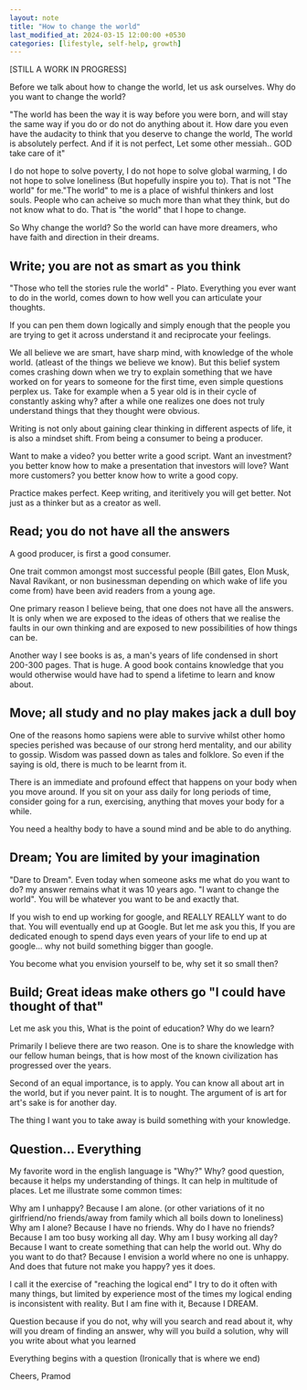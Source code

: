 ```yaml
---
layout: note
title: "How to change the world"
last_modified_at: 2024-03-15 12:00:00 +0530
categories: [lifestyle, self-help, growth]
---
```


[STILL A WORK IN PROGRESS]

Before we talk about how to change the world, let us ask ourselves. Why do you want to change the world?

"The world has been the way it is way before you were born, and will stay the same way if you do or do not do anything about it.
How dare you even have the audacity to think that you deserve to change the world, The world is absolutely perfect. And if it is not perfect, Let some other messiah.. GOD take care of it"

I do not hope to solve poverty, I do not hope to solve global warming, I do not hope to solve loneliness (But hopefully inspire you to).
That is not "The world" for me."The world" to me is a place of wishful thinkers and lost souls.
People who can acheive so much more than what they think, but do not know what to do.
That is "the world" that I hope to change.

So Why change the world? So the world can have more dreamers, who have faith and direction in their dreams.

## Write; you are not as smart as you think

"Those who tell the stories rule the world" - Plato. Everything you ever want to do in the world, comes down to how well you can articulate your thoughts.

If you can pen them down logically and simply enough that the people you are trying to get it across understand it and reciprocate your feelings.

We all believe we are smart, have sharp mind, with knowledge of the whole world. (atleast of the things we believe we know). But this belief system comes crashing down when we try to explain something that we have worked on for years to someone for the first time, even simple questions perplex us. Take for example when a 5 year old is in their cycle of constantly asking why? after a while one realizes one does not truly understand things that they thought were obvious.

Writing is not only about gaining clear thinking in different aspects of life, it is also a mindset shift. From being a consumer to being a producer.

Want to make a video? you better write a good script. Want an investment? you better know how to make a presentation that investors will love? Want more customers? you better know how to write a good copy.

Practice makes perfect. Keep writing, and iteritively you will get better. Not just as a thinker but as a creator as well.

## Read; you do not have all the answers

A good producer, is first a good consumer.

One trait common amongst most successful people (Bill gates, Elon Musk, Naval Ravikant, or non businessman depending on which wake of life you come from) have been avid readers from a young age.

One primary reason I believe being, that one does not have all the answers. It is only when we are exposed to the ideas of others that we realise the faults in our own thinking and are exposed to new possibilities of how things can be.

Another way I see books is as, a man's years of life condensed in short 200-300 pages. That is huge. A good book contains knowledge that you would otherwise would have had to spend a lifetime to learn and know about.

## Move; all study and no play makes jack a dull boy 

One of the reasons homo sapiens were able to survive whilst other homo species perished was because of our strong herd mentality, and our ability to gossip.
Wisdom was passed down as tales and folklore. So even if the saying is old, there is much to be learnt from it. 

There is an immediate and profound effect that happens on your body when you move around. If you sit on your ass daily for long periods of time, consider 
going for a run, exercising, anything that moves your body for a while. 

You need a healthy body to have a sound mind and be able to do anything. 

## Dream; You are limited by your imagination

"Dare to Dream". Even today when someone asks me what do you want to do? my answer remains what it was 10 years ago. "I want to change the world". You will be whatever you want to be and exactly that. 

If you wish to end up working for google, and REALLY REALLY want to do that. You will eventually end up at Google. But let me ask you this, If you are dedicated enough to spend days even years of your life to end up at google... why not build something bigger than google. 

You become what you envision yourself to be, why set it so small then?

## Build; Great ideas make others go "I could have thought of that"

Let me ask you this, What is the point of education? Why do we learn?

Primarily I believe there are two reason. One is to share the knowledge with our fellow human beings, that is how most of the known civilization has progressed over the years. 

Second of an equal importance, is to apply. You can know all about art in the world, but if you never paint. It is to nought. The argument of is art for art's sake is for another day.

The thing I want you to take away is build something with your knowledge.

## Question... Everything

My favorite word in the english language is "Why?" Why? good question, because it helps my understanding of things. It can help in multitude of places. Let me illustrate some common times:

Why am I unhappy? Because I am alone. (or other variations of it no girlfriend/no friends/away from family which all boils down to loneliness) Why am I alone? Because I have no friends. Why do I have no friends? Because I am too busy working all day. Why am I busy working all day? Because I want to create something that can help the world out. Why do you want to do that? Because I envision a world where no one is unhappy. And does that future not make you happy? yes it does.

I call it the exercise of "reaching the logical end" I try to do it often with many things, but limited by experience most of the times my logical ending is inconsistent with reality. But I am fine with it, Because I DREAM.

Question because if you do not, why will you search and read about it, why will you dream of finding an answer, why will you build a solution, why will you write about what you learned

Everything begins with a question (Ironically that is where we end)

Cheers,
Pramod